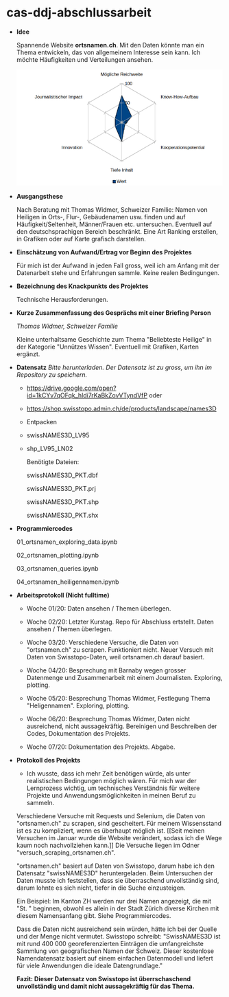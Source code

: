 # cas-ddj-abschlussarbeit

* **Idee**

  Spannende Website **ortsnamen.ch**. Mit den Daten könnte man ein Thema entwickeln, das von allgemeinem Interesse sein kann. Ich möchte Häufigkeiten und Verteilungen ansehen. 

  ![ ](spider-2.png)
  
* **Ausgangsthese**
  
  Nach Beratung mit Thomas Widmer, Schweizer Familie: Namen von Heiligen in Orts-, Flur-, Gebäudenamen usw. finden und auf Häufigkeit/Seltenheit, Männer/Frauen etc. untersuchen. Eventuell auf den deutschsprachigen Bereich beschränkt. Eine Art Ranking erstellen, in Grafiken oder auf Karte grafisch darstellen.
  
* **Einschätzung von Aufwand/Ertrag vor Beginn des Projektes**
  
  Für mich ist der Aufwand in jeden Fall gross, weil ich am Anfang mit der Datenarbeit stehe und Erfahrungen sammle. Keine realen Bedingungen.
  
* **Bezeichnung des Knackpunkts des Projektes**
  
  Technische Herausforderungen. 
  
* **Kurze Zusammenfassung des Gesprächs mit einer Briefing Person**
  
  _Thomas Widmer, Schweizer Familie_
  
  Kleine unterhaltsame Geschichte zum Thema "Beliebteste Heilige" in der Kategorie "Unnützes Wissen". Eventuell mit Grafiken, Karten ergänzt.
  
* **Datensatz** 
    _Bitte herunterladen. Der Datensatz ist zu gross, um ihn im Repository zu speichern._
    
  * https://drive.google.com/open?id=1kCYv7qOFqk_hldi7rKaBkZovVTyndVfP oder
    
  * https://shop.swisstopo.admin.ch/de/products/landscape/names3D
  
  * Entpacken
  
  * swissNAMES3D_LV95
  
  * shp_LV95_LN02
  
      Benötigte Dateien:
  
      swissNAMES3D_PKT.dbf
  
      swissNAMES3D_PKT.prj
  
      swissNAMES3D_PKT.shp
  
      swissNAMES3D_PKT.shx
  
  
* **Programmiercodes** 

  01_ortsnamen_exploring_data.ipynb
  
  02_ortsnamen_plotting.ipynb
  
  03_ortsnamen_queries.ipynb
  
  04_ortsnamen_heiligennamen.ipynb

* **Arbeitsprotokoll (Nicht fulltime)**
  
  * Woche 01/20: Daten ansehen / Themen überlegen.
  
  * Woche 02/20: Letzter Kurstag. Repo für Abschluss ertstellt. Daten ansehen / Themen überlegen.
  
  * Woche 03/20: Verschiedene Versuche, die Daten von "ortsnamen.ch" zu scrapen. Funktioniert nicht. Neuer Versuch mit Daten von Swisstopo-Daten, weil ortsnamen.ch darauf basiert.
  
  * Woche 04/20: Besprechung mit Barnaby wegen grosser Datenmenge und Zusammenarbeit mit einem Journalisten. Exploring, plotting.
  
  * Woche 05/20: Besprechung Thomas Widmer, Festlegung Thema "Heligennamen". Exploring, plotting.
  
  * Woche 06/20: Besprechung Thomas Widmer, Daten nicht ausreichend, nicht aussagekräftig. Bereinigen und Beschreiben der Codes, Dokumentation des Projekts.
  
  * Woche 07/20: Dokumentation des Projekts. Abgabe.

  
* **Protokoll des Projekts**

  * Ich wusste, dass ich mehr Zeit benötigen würde, als unter realistischen Bedingungen möglich wären. Für mich war der Lernprozess wichtig, um technisches Verständnis für weitere Projekte und Anwendungsmöglichkeiten in meinen Beruf zu sammeln.
  
  Verschiedene Versuche mit Requests und Selenium, die Daten von "ortsnamen.ch" zu scrapen, sind gescheitert. Für meinem Wissensstand ist es zu kompliziert, wenn es überhaupt möglich ist. [[Seit meinen Versuchen im Januar wurde die Website verändert, sodass ich die Wege kaum noch nachvollziehen kann.]] Die Versuche liegen im Odner "versuch_scraping_ortsnamen.ch".
   
   "ortsnamen.ch" basiert auf Daten von Swisstopo, darum habe ich den Datensatz "swissNAMES3D" heruntergeladen. Beim Untersuchen der Daten musste ich feststellen, dass sie überraschend unvollständig sind, darum lohnte es sich nicht, tiefer in die Suche einzusteigen. 
   
   Ein Beispiel: Im Kanton ZH werden nur drei Namen angezeigt, die mit "St. " beginnen, obwohl es allein in der Stadt Zürich diverse Kirchen mit diesem Namensanfang gibt. Siehe Programmiercodes. 
   
   Dass die Daten nicht ausreichend sein würden, hätte ich bei der Quelle und der Menge nicht vermutet. Swisstopo schreibt: "SwissNAMES3D ist mit rund 400 000 georeferenzierten Einträgen die umfangreichste Sammlung von geografischen Namen der Schweiz. Dieser kostenlose Namendatensatz basiert auf einem einfachen Datenmodell und liefert für viele Anwendungen die ideale Datengrundlage."
   
  **Fazit: Dieser Datensatz von Swisstopo ist überrschaschend unvollständig und damit nicht aussagekräftig für das Thema.**
  
  
 
